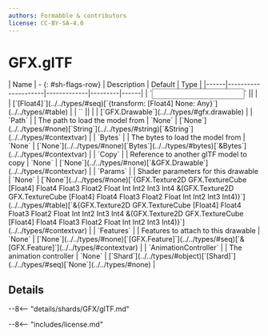 ```yaml
---
authors: Formabble & contributors
license: CC-BY-SA-4.0
---
```



# GFX.glTF

<div class="sh-parameters" markdown="1">
| Name | - {: #sh-flags-row} | Description | Default | Type |
|------|---------------------|-------------|---------|------|
| `<input>` || | | [`[Float4]`](../../types/#seq)[`{transform: [Float4] None: Any}`](../../types/#table) |
| `<output>` || | | [`GFX.Drawable`](../../types/#gfx.drawable) |
| `Path` |  | The path to load the model from | `None` | [`None`](../../types/#none)[`String`](../../types/#string)[`&String`](../../types/#contextvar) |
| `Bytes` |  | The bytes to load the model from | `None` | [`None`](../../types/#none)[`Bytes`](../../types/#bytes)[`&Bytes`](../../types/#contextvar) |
| `Copy` |  | Reference to another glTF model to copy | `None` | [`None`](../../types/#none)[`&GFX.Drawable`](../../types/#contextvar) |
| `Params` |  | Shader parameters for this drawable | `None` | [`None`](../../types/#none)[`{GFX.Texture2D GFX.TextureCube [Float4] Float4 Float3 Float2 Float Int Int2 Int3 Int4 &(GFX.Texture2D GFX.TextureCube [Float4] Float4 Float3 Float2 Float Int Int2 Int3 Int4)}`](../../types/#table)[`&{GFX.Texture2D GFX.TextureCube [Float4] Float4 Float3 Float2 Float Int Int2 Int3 Int4 &(GFX.Texture2D GFX.TextureCube [Float4] Float4 Float3 Float2 Float Int Int2 Int3 Int4)}`](../../types/#contextvar) |
| `Features` |  | Features to attach to this drawable | `None` | [`None`](../../types/#none)[`[GFX.Feature]`](../../types/#seq)[`&[GFX.Feature]`](../../types/#contextvar) |
| `AnimationController` |  | The animation controller | `None` | [`Shard`](../../types/#object)[`[Shard]`](../../types/#seq)[`None`](../../types/#none) |

</div>



## Details

--8<-- "details/shards/GFX/glTF.md"


--8<-- "includes/license.md"

